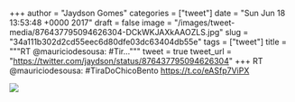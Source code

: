 
+++
author = "Jaydson Gomes"
categories = ["tweet"]
date = "Sun Jun 18 13:53:48 +0000 2017"
draft = false
image = "/images/tweet-media/876437795094626304-DCkWKJAXkAAOZLS.jpg"
slug = "34a111b302d2cd55eec6d80dfe03dc63404db55e"
tags = ["tweet"]
title = """RT @mauriciodesousa: #Tir..."""
tweet = true
tweet_url = "https://twitter.com/jaydson/status/876437795094626304"
+++
RT @mauriciodesousa: #TiraDoChicoBento https://t.co/eASfp7ViPX

![](/images/tweet-media/876437795094626304-DCkWKJAXkAAOZLS.jpg)